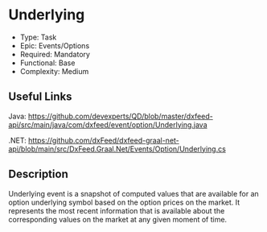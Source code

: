 # Underlying

* Type: Task
* Epic: Events/Options
* Required: Mandatory
* Functional: Base
* Complexity: Medium

## Useful Links

Java:
https://github.com/devexperts/QD/blob/master/dxfeed-api/src/main/java/com/dxfeed/event/option/Underlying.java

.NET:
https://github.com/dxFeed/dxfeed-graal-net-api/blob/main/src/DxFeed.Graal.Net/Events/Option/Underlying.cs

## Description

Underlying event is a snapshot of computed values that are available for an option underlying
symbol based on the option prices on the market.
It represents the most recent information that is available about the corresponding values on
the market at any given moment of time.
